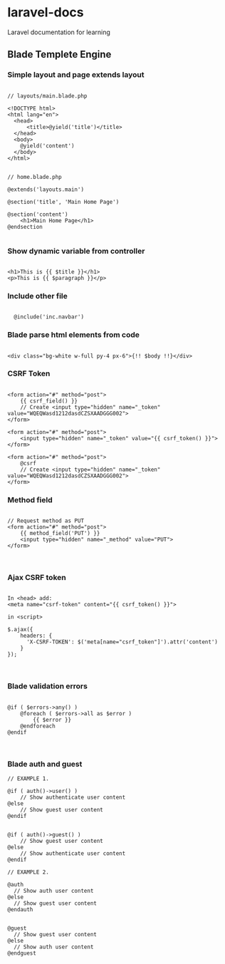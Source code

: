 # laravel-docs
Laravel documentation for learning  
  
  
## Blade Templete Engine  
  
  
  
### Simple layout and page extends layout
  
```

// layouts/main.blade.php 

<!DOCTYPE html>
<html lang="en">
  <head>
      <title>@yield('title')</title>
  </head>
  <body>
    @yield('content')
  </body>
</html>


// home.blade.php  

@extends('layouts.main')

@section('title', 'Main Home Page')

@section('content')
    <h1>Main Home Page</h1>
@endsection


```  
  
  
### Show dynamic variable from controller  
  
```

<h1>This is {{ $title }}</h1>
<p>This is {{ $paragraph }}</p>

```  
  
  
### Include other file  
  
```

  @include('inc.navbar')

```  


### Blade parse html elements from code  

```

<div class="bg-white w-full py-4 px-6">{!! $body !!}</div>

```
  
  
### CSRF Token  
  
```

<form action="#" method="post">
    {{ csrf_field() }}
    // Create <input type="hidden" name="_token" value="WQEQWasd1212dasdCZSXAADGGG002">
</form>

<form action="#" method="post">
    <input type="hidden" name="_token" value="{{ csrf_token() }}">
</form>

<form action="#" method="post">
    @csrf
    // Create <input type="hidden" name="_token" value="WQEQWasd1212dasdCZSXAADGGG002">
</form>

```  
  
  
### Method field  
  
```

// Request method as PUT
<form action="#" method="post">
    {{ method_field('PUT') }}
    <input type="hidden" name="_method" value="PUT">
</form>

```  
  
<br>

### Ajax CSRF token  

```

In <head> add: 
<meta name="csrf-token" content="{{ csrf_token() }}">

in <script>

$.ajax({
    headers: {
      'X-CSRF-TOKEN': $('meta[name="csrf_token"]').attr('content')
    }
});

```  

<br>

### Blade validation errors  

```

@if ( $errors->any() )
    @foreach ( $errors->all as $error )
        {{ $error }}
    @endforeach
@endif 

```  

<br>

### Blade auth and guest

```
// EXAMPLE 1.

@if ( auth()->user() ) 
    // Show authenticate user content
@else 
    // Show guest user content
@endif


@if ( auth()->guest() ) 
    // Show guest user content
@else 
    // Show authenticate user content
@endif

// EXAMPLE 2.

@auth
  // Show auth user content
@else
  // Show guest user content
@endauth


@guest 
  // Show guest user content
@else
  // Show auth user content
@endguest

```
